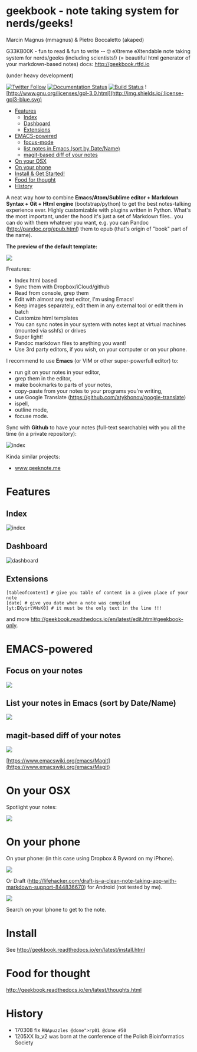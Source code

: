 # geekbook - note taking system for nerds/geeks!

Marcin Magnus (mmagnus) & Pietro Boccaletto (akaped)

G33KB00K - fun to read & fun to write -- 🤓 eXtreme eXtendable note taking system for nerds/geeks (including scientists!) (= beautiful html generator of your markdown-based notes)  docs: http://geekbook.rtfd.io

(under heavy development)

[![Twitter Follow](http://img.shields.io/twitter/follow/geekbookx.svg?style=social&label=Follow)](https://twitter.com/geekbookx)
[![Documentation Status](https://readthedocs.org/projects/geekbook/badge/?version=latest)](http://geekbook.readthedocs.io/en/latest/?badge=latest)
[![Build Status](https://travis-ci.org/mmagnus/geekbook.svg?branch=master)](https://travis-ci.org/mmagnus/geekbook)
![http://www.gnu.org/licenses/gpl-3.0.html](http://img.shields.io/:license-gpl3-blue.svg)

  * [Features](#features)
    * [Index](#index)
    * [Dashboard](#dashboard)
    * [Extensions](#extensions)
  * [EMACS\-powered](#emacs-powered)
    * [focus\-mode](#focus-mode)
    * [list notes in Emacs (sort by Date/Name)](#list-notes-in-emacs-sort-by-datename)
    * [magit\-based diff of your notes](#magit-based-diff-of-your-notes)
  * [On your OSX](#on-your-osx)
  * [On your phone](#on-your-phone)
  * [Install & Get Started!](#install)
  * [Food for thought](#food-for-thought)
  * [History](#history)
  
A neat way how to combine **Emacs/Atom/Sublime editor + Markdown Syntax + Git + Html engine** (bootstrap/python) to get the best notes-talking experience ever. Highly customizable with plugins written in Python. What's the most important, under the hood it's just a set of Markdown files.. you can do with them whatever you want, e.g. you can Pandoc (http://pandoc.org/epub.html) them to epub (that's origin of "book" part of the name).

**The preview of the default template:**

![](themes/default/qubCXZcWHl.gif)

Freatures:

- Index html based
- Sync them with Dropbox/iCloud/github
- Read from console, grep them
- Edit with almost any text editor, I'm using Emacs!
- Keep images separately, edit them in any external tool or edit them in batch
- Customize html templates
- You can sync notes in your system with notes kept at virtual machines (mounted via sshfs) or drives
- Super light!
- Pandoc markdown files to anything you want!
- Use 3rd party editors, if you wish, on your computer or on your phone.

I recommend to use **Emacs** (or VIM or other super-powerfull editor) to:

- run git on your notes in your editor,
- grep them in the editor,
- make bookmarks to parts of your notes,
- copy-paste from your notes to your programs you're writing,
- use Google Translate (https://github.com/atykhonov/google-translate)
- ispell,
- outline mode,
- focuse mode.

Sync with **Github** to have your notes (full-text searchable) with you all the time (in a private repository):

![index](docs/imgs/geekbookx.png)

Kinda similar projects:

- www.geeknote.me

# Features
## Index

![index](docs/imgs/index.png)

## Dashboard

![dashboard](docs/imgs/dashboard.png)

## Extensions

    [tableofcontent] # give you table of content in a given place of your note
    [date] # give you date when a note was compiled
    [yt:EKyirtVHsK0] # it must be the only text in the line !!!
    
and more <http://geekbook.readthedocs.io/en/latest/edit.html#geekbook-only>.

# EMACS-powered
## Focus on your notes

![](docs/imgs/emacs_focus_mode.png)

## List your notes in Emacs (sort by Date/Name)

![](docs/imgs/emacs_list.png)

## magit-based diff of your notes

![](docs/imgs/emacs_git.png)

[https://www.emacswiki.org/emacs/Magit](https://www.emacswiki.org/emacs/Magit)

# On your OSX

Spotlight your notes:

![](docs/imgs/osx_file.png)

# On your phone
On your phone: (in this case using Dropbox & Byword on my iPhone).

![](docs/imgs/notes_at_phone.png)

Or Draft (http://lifehacker.com/draft-is-a-clean-note-taking-app-with-markdown-support-844836670) for Android (not tested by me).

![](docs/imgs/iphone_search_byword.png)

Search on your Iphone to get to the note.

# Install

See http://geekbook.readthedocs.io/en/latest/install.html

# Food for thought
 
 http://geekbook.readthedocs.io/en/latest/thoughts.html

# History

- 170308 fix `RNApuzzles @done">rp01 @done #50`
- 1205XX lb_v2 was born at the conference of the Polish Bioinformatics Society
